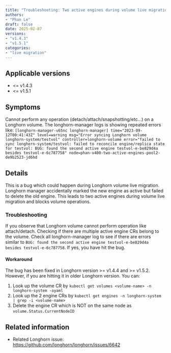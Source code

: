 ```yaml
---
title: "Troubleshooting: Two active engines during volume live migration"
authors:
- "Phan Le"
draft: false
date: 2025-02-07
versions:
- "v1.4.3"
- "v1.5.1"
categories:
- "live migration"
---
```


## Applicable versions

- <= v1.4.3
- <= v1.5.1

## Symptoms

Cannot perform any operation (detach/attach/snapshotting/etc...) on a Longhorn volume.
The longhorn-manager logs is showing repeated errors like:
`
[longhorn-manager-v65nc longhorn-manager] time="2023-09-12T00:41:43Z" level=warning msg="Error syncing Longhorn volume longhorn-system/testvol" controller=longhorn-volume error="failed to sync longhorn-system/testvol: failed to reconcile engine/replica state for testvol: BUG: found the second active engine testvol-e-be829d4a besides testvol-e-6c787758" node=phan-v400-two-active-engines-pool2-de9b2523-jd6hd
`

## Details

This is a bug which could happen during Longhorn volume live migration.
Longhorn manager accidentally marked the new engine as active but failed to delete the old engine.
This leads to two active engines during volume live migration and blocks volume operations.

### Troubleshooting

If you observe that Longhorn volume cannot perform operation like attach/detach.
Checking if there are multiple active engine CRs belong to the volume.
Check all longhorn-manager log to see if there are errors similar to `BUG: found the second active engine testvol-e-be829d4a besides testvol-e-6c787758`.
If yes, you have hit the bug.

#### Workaround
The bug has been fixed in Longhorn version >= v1.4.4 and >= v1.5.2.
However, if you are hitting it in older Longhorn version. You can:
1. Look up the volume CR by `kubectl get volumes <volume-name> -n longhorn-system -oyaml`
1. Look up the 2 engine CRs by `kubectl get engines -n longhorn-system | grep -i <volume-name>`
1. Delete the engine CR which is NOT on the same node as `volume.Status.CurrentNodeID`


## Related information

- Related Longhorn issue: https://github.com/longhorn/longhorn/issues/6642
